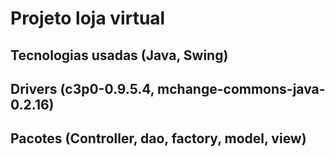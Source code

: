 # Projeto loja virtual

## Tecnologias usadas (Java, Swing)

## Drivers (c3p0-0.9.5.4, mchange-commons-java-0.2.16)

## Pacotes (Controller, dao, factory, model, view)
## 
